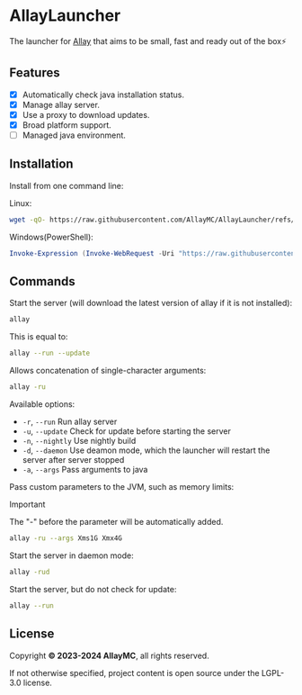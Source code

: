 # AllayLauncher

The launcher for [Allay](https://github.com/AllayMC/Allay) that aims to be small, fast and ready out of the box⚡

## Features

- [x] Automatically check java installation status.
- [x] Manage allay server.
- [x] Use a proxy to download updates.
- [x] Broad platform support.
- [ ] Managed java environment.

## Installation

Install from one command line:

Linux:

```bash
wget -qO- https://raw.githubusercontent.com/AllayMC/AllayLauncher/refs/heads/main/scripts/install_linux.sh | bash
```

Windows(PowerShell):

```powershell
Invoke-Expression (Invoke-WebRequest -Uri "https://raw.githubusercontent.com/AllayMC/AllayLauncher/refs/heads/main/scripts/install_windows.ps1").Content
```

## Commands

Start the server (will download the latest version of allay if it is not installed):

```bash
allay
```

This is equal to:

```bash
allay --run --update
```

Allows concatenation of single-character arguments:

```bash
allay -ru
```

Available options:

- `-r`, `--run` Run allay server
- `-u`, `--update` Check for update before starting the server
- `-n`, `--nightly` Use nightly build
- `-d`, `--daemon` Use deamon mode, which the launcher will restart the server after server stopped
- `-a`, `--args` Pass arguments to java

Pass custom parameters to the JVM, such as memory limits:

> [!IMPORTANT]
> The "-" before the parameter will be automatically added.

```bash
allay -ru --args Xms1G Xmx4G
```

Start the server in daemon mode:

```bash
allay -rud
```

Start the server, but do not check for update:

```bash
allay --run
```

## License

Copyright **:copyright: 2023-2024 AllayMC**, all rights reserved.

If not otherwise specified, project content is open source under the LGPL-3.0 license.
